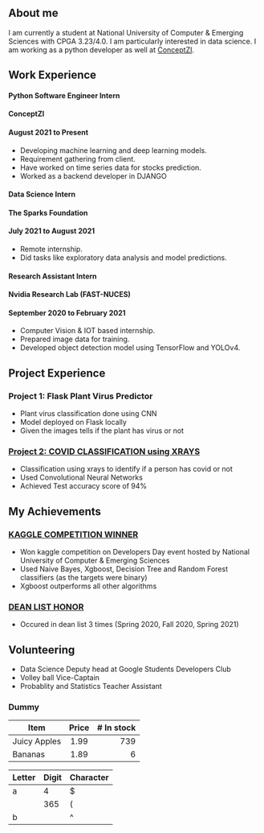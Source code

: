 ## About me

I am currently a student at National University of Computer & Emerging Sciences with CPGA 3.23/4.0. I am particularly interested in data science. I am working as a python developer as well at [ConceptZI](https://conceptzi.com/our-team/).

## Work Experience
#### Python Software Engineer Intern
#### ConceptZI
#### August 2021 to Present
- Developing machine learning and deep learning models.
- Requirement gathering from client.
- Have worked on time series data for stocks prediction.
- Worked as a backend developer in DJANGO

#### Data Science Intern
#### The Sparks Foundation
#### July 2021 to August 2021
- Remote internship.
- Did tasks like exploratory data analysis and model predictions. 

#### Research Assistant Intern 
#### Nvidia Research Lab (FAST-NUCES)
#### September 2020 to February 2021
- Computer Vision & IOT based internship.
- Prepared image data for training.
- Developed object detection model using TensorFlow and YOLOv4.


## Project Experience
### Project 1: Flask Plant Virus Predictor
- Plant virus classification done using CNN
- Model deployed on Flask locally 
- Given the images tells if the plant has virus or not

### [Project 2: COVID CLASSIFICATION using XRAYS](https://github.com/YassaFareed/Project-Covid)
- Classification using xrays to identify if a person has covid or not
- Used Convolutional Neural Networks 
- Achieved Test accuracy score of 94% 


## My Achievements
### [KAGGLE COMPETITION WINNER](https://www.kaggle.com/c/devday21-data-science-competition/leaderboard)
- Won kaggle competition on Developers Day event hosted by National University of Computer & Emerging Sciences
- Used Naive Bayes, Xgboost, Decision Tree and Random Forest classifiers (as the targets were binary) 
- Xgboost outperforms all other algorithms

### [DEAN LIST HONOR](https://nu.edu.pk/Campus/Karachi/DeanLists)
- Occured in dean list 3 times (Spring 2020, Fall 2020, Spring 2021)


## Volunteering
- Data Science Deputy head at Google Students Developers Club
- Volley ball Vice-Captain
- Probablity and Statistics Teacher Assistant 

### Dummy
| Item         | Price | # In stock |
|--------------|:-----:|-----------:|
| Juicy Apples |  1.99 |        739 |
| Bananas      |  1.89 |          6 |

Letter | Digit | Character
------ | ------|----------
a      | 4     | $
       | 365   | (
b      |       | ^  


